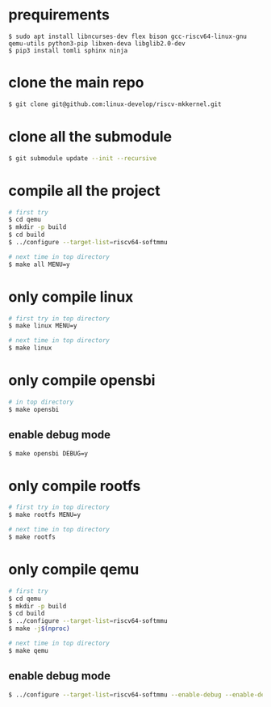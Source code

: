 # prequirements
```
$ sudo apt install libncurses-dev flex bison gcc-riscv64-linux-gnu qemu-utils python3-pip libxen-deva libglib2.0-dev
$ pip3 install tomli sphinx ninja
```

# clone the main repo
``` bash
$ git clone git@github.com:linux-develop/riscv-mkkernel.git
```

# clone all the submodule
``` bash
$ git submodule update --init --recursive
```

# compile all the project
``` bash
# first try
$ cd qemu
$ mkdir -p build
$ cd build
$ ../configure --target-list=riscv64-softmmu

# next time in top directory
$ make all MENU=y
```

# only compile linux
``` bash
# first try in top directory
$ make linux MENU=y

# next time in top directory
$ make linux
```

# only compile opensbi
``` bash
# in top directory
$ make opensbi
```

## enable debug mode
``` bash
$ make opensbi DEBUG=y
```

# only compile rootfs
``` bash
# first try in top directory
$ make rootfs MENU=y

# next time in top directory
$ make rootfs
```

# only compile qemu
``` bash
# first try
$ cd qemu
$ mkdir -p build
$ cd build
$ ../configure --target-list=riscv64-softmmu
$ make -j$(nproc)

# next time in top directory
$ make qemu
```

## enable debug mode
```bash
$ ../configure --target-list=riscv64-softmmu --enable-debug --enable-debug-tcg
```
